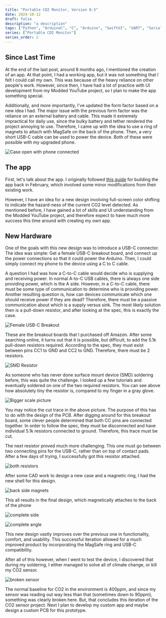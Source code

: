 ```yaml
---
title: "Portable CO2 Monitor, Version 0.5"
date: 2024-10-12
draft: false
description: "a description"
tags: ["Python", "ArduinoC", "C", "Arduino", "SwiftUI", "UART", "Serial"]
series: ["Portable CO2 Monitor"]
series_order: 2
---
```


## Since Last Time

At the end of the last post, around 8 months ago, I mentioned the creation of an app. At that point, I had a working app, but it was not something that I felt I could call my own. This was because of the heavy reliance on other people's work. However, since then, I have had a lot of practice with UI development from my Modded YouTube project, so I plan to make the app something special.

Additionally, and more importantly, I've updated the form factor based on a new idea I had. The major issue with the previous form factor was the reliance on an external battery and cable. This made it extremely impractical for daily use, since the bulky battery and tether rendered the project annoying to use. Therefore, I came up with the idea to use a ring of magnets to attach with MagSafe on the back of the phone. Then, a very short USB-C cable can be used to power the device. Both of these were possible with my upgraded phone.

![Case open with phone connected](phone%20back.jpg)

## The app

First, let's talk about the app. I originally followed [this guide](https://leonardocavagnis.medium.com/from-arduino-programming-to-ios-app-development-8b5da1783e1e) for building the app back in February, which involved some minor modifications from their existing work. 

However, I have an idea for a new design involving full-screen color shifting to indicate the hazard-ness of the current CO2 level detected. As mentioned before, I have gained a lot of skills and UI understanding from the Modded YouTube project, and therefore expect to have much more success this time around with creating my own app.

## New Hardware

One of the goals with this new design was to introduce a USB-C connector. The idea was simple: Get a female USB-C breakout board, and connect up the power connections so that it could power the Arduino. Then, I could simply connect my phone to the device using a C to C cable.

A question I had was how a C-to-C cable would decide who is supplying and receiving power. In normal A-to-C USB cables, there is always one side providing power, which is the A side. However, in a C-to-C cable, there must be some type of communication to determine who is providing power. Another resulting question is, how can devices communicate which one should receive power if they are dead? Therefore, there must be a passive communication about which is a supply versus sink. The most likely solution then is a pull-down resistor, and after looking at the spec, this is exactly the case.

![Female USB-C Breakout](empty%20breakout.jpg)

These are the breakout boards that I purchased off Amazon. After some searching online, it turns out that it is possible, but difficult, to add the 5.1k pull-down resistors required. According to the spec, they must exist between pins CC1 to GND and CC2 to GND. Therefore, there must be 2 resistors.

![SMD Resistor](side%20resistor.jpg)

As someone who has never done surface mount device (SMD) soldering before, this was quite the challenge. I looked up a few tutorials and eventually soldered on one of the two required resistors. You can see above how absolutely tiny the resistor is, compared to my finger in a gray glove.

![Bigger scale picture](single%20resistor%20with%20hand%20for%20scale.jpg)

You may notice the cut trace in the above picture. The purpose of this has to do with the design of the PCB. After digging around for this breakout board, some clever people determined that both CC pins are connected together. In order to follow the spec, they must be disconnected and have individual 5.1k resistors connected to ground. Therefore, this trace must be cut.

The next resistor proved much more challenging. This one must go between two connecting pins for the USB-C, rather than on top of contact pads. After a few days of trying, I successfully got this resistor attached.

![both resistors](magnified%20double%20resistor.jpg)

After some CAD work to design a new case and a magnetic ring, I had the new shell for this design.

![back side magnets](back.jpg)

This all results in the final design, which magnetically attaches to the back of the phone

![complete side](phone%20side.jpg)

![complete angle](phone%20angle.jpg)

This new design vastly improves over the previous one in functionality, comfort, and usability. This successful iteration allowed for a much improved product by incorporating the MagSafe ring and USB-C compatibility.

After all of this however, when I went to test the device, I discovered that during my soldering, I either managed to solve all of climate change, or kill my CO2 sensor.

![broken sensor](broken%20sensor.jpg)

The normal baseline for CO2 in the environment is 400ppm, and since my sensor was reading out way less than that (sometimes down to 90ppm), something was clearly broken here. But, that concludes this iteration of the CO2 sensor project. Next I plan to develop my custom app and maybe design a custom PCB for this prototype.